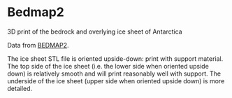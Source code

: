 # Bedmap2

3D print of the bedrock and overlying ice sheet of Antarctica

Data from [BEDMAP2](http://www.antarctica.ac.uk//bas_research/our_research/az/bedmap2/).

The ice sheet STL file is oriented upside-down: print with support material. The top side of the ice sheet (i.e. the lower side when oriented upside down) is relatively smooth and will print reasonably well with support. The underside of the ice sheet (upper side when oriented upside down) is more detailed.
